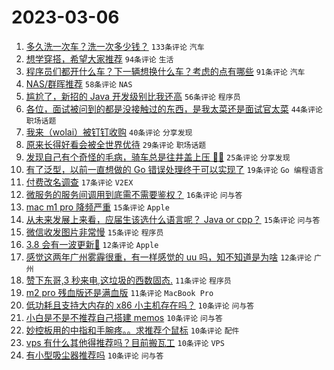 # 2023-03-06

1. [多久洗一次车？洗一次多少钱？](https://www.v2ex.com/t/921467) `133条评论` `汽车`
1. [想学穿搭，希望大家推荐](https://www.v2ex.com/t/921432) `94条评论` `生活`
1. [程序员们都开什么车？下一辆想换什么车？考虑的点有哪些](https://www.v2ex.com/t/921449) `91条评论` `汽车`
1. [NAS/群晖推荐](https://www.v2ex.com/t/921502) `58条评论` `NAS`
1. [尴尬了，新招的 Java 开发级别比我还高](https://www.v2ex.com/t/921478) `56条评论` `程序员`
1. [各位，面试被问到的都是没接触过的东西，是我太菜还是面试官太菜](https://www.v2ex.com/t/921448) `44条评论` `职场话题`
1. [我来（wolai）被钉钉收购](https://www.v2ex.com/t/921489) `40条评论` `分享发现`
1. [原来长得好看会被全世界优待](https://www.v2ex.com/t/921565) `29条评论` `职场话题`
1. [发现自己有个奇怪的毛病，骑车总是往井盖上压 😵‍💫](https://www.v2ex.com/t/921540) `25条评论` `分享发现`
1. [有了泛型，以前一直想做的 Go 错误处理终于可以实现了](https://www.v2ex.com/t/921483) `19条评论` `Go 编程语言`
1. [付费改名调查](https://www.v2ex.com/t/921477) `17条评论` `V2EX`
1. [微服务的服务间调用到底需不需要鉴权？](https://www.v2ex.com/t/921507) `16条评论` `问与答`
1. [mac m1 pro 降频严重](https://www.v2ex.com/t/921558) `15条评论` `Apple`
1. [从未来发展上来看，应届生该选什么语言呢？ Java or cpp？](https://www.v2ex.com/t/921488) `15条评论` `问与答`
1. [微信收发图片非常慢](https://www.v2ex.com/t/921451) `15条评论` `程序员`
1. [3.8 会有一波更新🫡](https://www.v2ex.com/t/921604) `12条评论` `Apple`
1. [感觉这两年广州雾霾很重，有一样感觉的 uu 吗，知不知道是为啥](https://www.v2ex.com/t/921560) `12条评论` `广州`
1. [赞下东哥,3 秒来电,这垃圾的西数固态.](https://www.v2ex.com/t/921550) `11条评论` `程序员`
1. [m2 pro 残血版还是满血版](https://www.v2ex.com/t/921472) `11条评论` `MacBook Pro`
1. [低功耗且支持大内存的 x86 小主机存在吗？](https://www.v2ex.com/t/921598) `10条评论` `问与答`
1. [小白是不是不推荐自己搭建 memos](https://www.v2ex.com/t/921553) `10条评论` `问与答`
1. [妙控板用的中指和手腕疼。。求推荐个鼠标](https://www.v2ex.com/t/921515) `10条评论` `配件`
1. [vps 有什么其他得推荐吗？目前搬瓦工](https://www.v2ex.com/t/921497) `10条评论` `VPS`
1. [有小型吸尘器推荐吗](https://www.v2ex.com/t/921494) `10条评论` `问与答`
